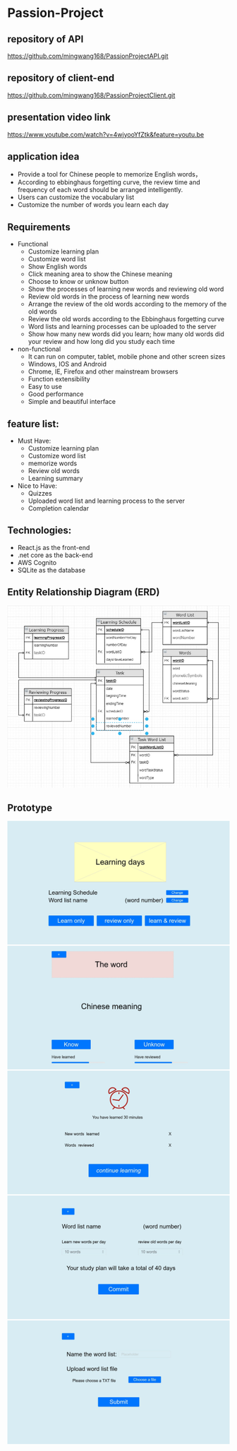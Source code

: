 ﻿# Passion-Project
## repository of API
https://github.com/mingwang168/PassionProjectAPI.git
## repository of client-end
https://github.com/mingwang168/PassionProjectClient.git
## presentation video link
https://www.youtube.com/watch?v=4wjyooYfZtk&feature=youtu.be
## application idea
* Provide a tool for Chinese people to memorize English words，
* According to ebbinghaus forgetting curve, the review time and frequency of each word should be arranged intelligently.
* Users can customize the vocabulary list
* Customize the number of words you learn each day
## Requirements
* Functional
  * Customize learning plan
  * Customize word list
  * Show English words 
  * Click meaning area to show the Chinese meaning
  * Choose to know or unknow button
  * Show the processes of learning new words and reviewing old word
  * Review old words in the process of learning new words
  * Arrange the review of the old words according to the memory of the old words
  * Review the old words according to the Ebbinghaus forgetting curve
  * Word lists and learning processes can be uploaded to the server
  * Show how many new words did you learn; how many old words did your review and how long did you study each time
* non-functional
  * It can run on computer, tablet, mobile phone and other screen sizes
  * Windows, IOS and Android
  * Chrome, IE, Firefox and other mainstream browsers
  * Function extensibility
  * Easy to use
  * Good performance
  * Simple and beautiful interface
## feature list:
* Must Have:
  * Customize learning plan
  * Customize word list
  * memorize words
  * Review old words
  * Learning summary
* Nice to Have:
  * Quizzes
  * Uploaded word list and learning process to the server
  * Completion calendar
## Technologies:
* React.js as the front-end
* .net core as the back-end
* AWS Cognito
* SQLite as the database
## Entity Relationship Diagram (ERD)
![](https://github.com/mingwang168/Passion-Project/raw/master/PassionProject2.JPG) 
## Prototype
![](https://github.com/mingwang168/Passion-Project/raw/master/1-Screen.jpg) 
![](https://github.com/mingwang168/Passion-Project/raw/master/2-Screen.jpg) 
![](https://github.com/mingwang168/Passion-Project/raw/master/3-Screen.jpg) 
![](https://github.com/mingwang168/Passion-Project/raw/master/4-Screen.jpg) 
![](https://github.com/mingwang168/Passion-Project/raw/master/5-Screen.jpg) 
